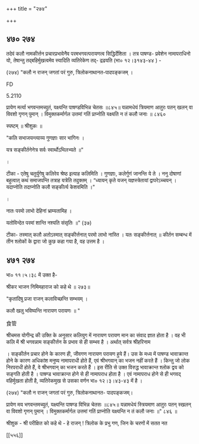 +++
title = "२७४"

+++


## ४७० २७४
तदेवं कलौ नामकीर्त्तन प्रचारप्रभावेनैव परमभगवत्परायणत्व सिद्धिर्देशिता । तत्र पाषण्ड- प्रवेशेन नामापराधिनो यो, तेषान्तु तद्बहिर्मुखत्वमेव स्यादिति व्यतिरेकेण तद्- द्रढयति (भा० १२।३१४३-४४ ) - 

(२७४) "कलौ न राजन् जगतां परं गुरु, त्रिलोकनाथानत-पादपङ्कजम् । 

FD 

5.2110 

प्रायेण मर्त्या भगवन्तमच्युतं, यक्ष्यन्ति पाषण्डविभिन्न चेतसः ॥८४५॥ यन्नामधेयं त्रियमाण आतुरः पतन् खलन् वा विवशो गृणन् पुमान् । विमुक्तकर्मार्गल उत्तमां गतिं प्राप्नोति यक्ष्यति न तं कलौ जनाः ॥ ८४६० 

स्पष्टम् ॥ श्रीशुकः ॥ 

"कलि सभाजयन्त्याय्य गुणज्ञाः सार भागिनः । 

यत्र सङ्कीर्तनेनेत्र सर्वः स्वार्थोऽभिलभ्यते ॥" 

। 

टीका - एतेषु चतुर्युगेषु कलिरेव श्रेष्ठ इत्याह कलिमिति । गुणज्ञाः, कलेर्गुणं जानन्ति ये ते । ननु दोषाणां बहुत्वात् कथं समाजपन्ति तत्राह यत्रेति तदुक्तम् । “ध्यायन् कृते यजन् यज्ञस्त्रेतायां द्वापरेऽच्चयन् । यदाप्नोति तदाप्नोति कलौ सङ्कीर्त्य केशवमिति ।" 

। 

नातः परमो लाभो देहिनां भ्राम्यतामिह । 

यतोविन्देत परमां शान्ति नश्यति संसृतिः ॥" (३७) 

टीका- तस्मात् कलौ अतोऽस्मात् सङ्कीर्त्तनात् परमो लाभो नास्ति । यतः सङ्कीर्त्तनात् ॥ कीर्तन सम्बन्ध में तीन श्लोकों के द्वारा जो कुछ कहा गया है, वह उत्तम है । 


## ४७१ २७४
भा० ११।५।३८ में उक्त है- 

श्रीकर भाजन निमिमहाराज को कहे थे ॥ २७३॥ 

"कृतादिषु प्रजा राजन् कलाविच्छन्ति सम्भवम् । 

कलौ खलु भविष्यन्ति नारायण परायणः ॥ " 

食管 

श्रीचमस योगीन्द्र की उक्ति के अनुसार कलियुग में नारायण परायण मान का संवाद ज्ञात होता है । वह भी कलि में श्री भगवन्नाम सङ्कीर्त्तन के प्रभाव से ही सम्भव है । अर्थात् सर्वत्र श्रीहरिनाम 

। सङ्कीर्तन प्रचार होने के कारण ही, जीवगण नारायण परायण हुये हैं। उस के मध्य में पाषण्ड भावाक्रान्त होने के कारण अधिकांश मनुष्य नामापराधी होते हैं, एवं श्रीभगवान् का भजन नहीं करते हैं । किन्तु जो लोक निरपराधी होते हैं, वे श्रीभगवान् का भजन करते हैं । इस रीति से उक्त विरुद्ध भावाक्रान्त श्लोक द्वय को सङ्गति होती है । पाषण्ड भावाक्रान्त होने से ही नामापराध होता है । एवं नामापराध होने से ही भगवद् वहिर्मुखता होती है, व्यतिरेकमुख से उसका वर्णन भा० १२।३।४३-४३ में है । 

(२७४) "कलौ न राजन् जगतां परं गुरु, त्रिलोकनाथानत- पादपङ्कजम्। 

प्रायेण मय भगवन्तमच्युतं, यक्ष्यन्ति पाषण्ड विभिन्न चेतसः ॥८४५॥ यन्नामधेयं स्त्रियमाण आतुरः पतन् स्खलन् वा विवशो गृणन् पुमान् । विमुक्तकर्मार्गल उत्तमां गतिं प्राप्नोति यक्ष्यन्ति न तं कलौ जनाः ॥" ८४६ ॥ 

श्रीशुक - श्री परीक्षित को कहे थे - हे राजन् ! त्रिलोक के प्रभु गण, जिन के चरणों में सतत नत 

[[५५६]] 


